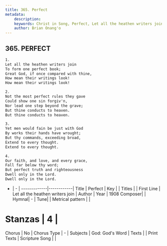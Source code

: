 ```yaml
---
title: 365. Perfect
metadata:
    description: 
    keywords: Christ in Song, Perfect, Let all the heathen writers join, 
    author: Brian Onang'o
---
```



## 365. PERFECT

```txt
1.
Let all the heathen writers join
To form one perfect book;
Great God, if once compared with thine,
How mean their writings look!
How mean their writings look!

2.
Not the most perfect rules they gave
Could show one sin forgiv'n,
Nor lead one step beyond the grave;
But thine conducts to heaven.
But thine conducts to heaven.

3.
Yet men would fain be just with God
By works their hands have wrought;
But thy commands, exceeding broad,
Extend to every thought.
Extend to every thought.

4.
Our faith, and love, and every grace,
Fall far below thy word;
But perfect truth and righteousness
Dwell only in the Lord.
Dwell only in the Lord.

```

- |   -  |
-------------|------------|
Title | Perfect |
Key |  |
Titles |  |
First Line | Let all the heathen writers join |
Author | 
Year | 1908
Composer|  |
Hymnal|  - |
Tune|  |
Metrical pattern | |
# Stanzas | 4 |
Chorus | No |
Chorus Type | - |
Subjects | God: God's Word |
Texts |  |
Print Texts | 
Scripture Song |  |
  
